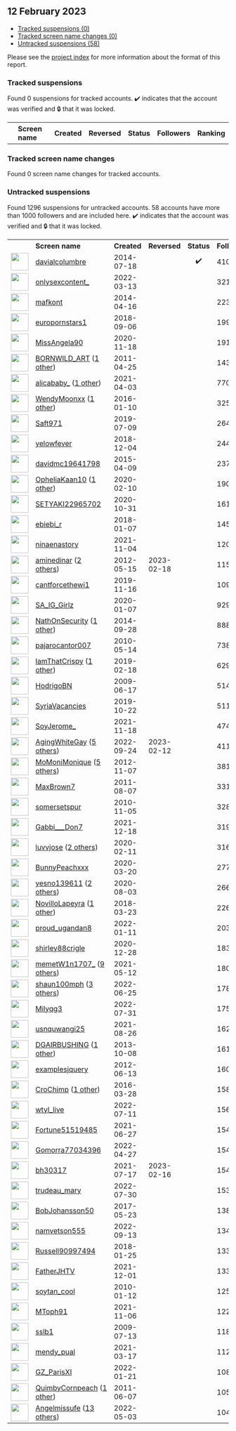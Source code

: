 ## 12 February 2023

* [Tracked suspensions (0)](#tracked-suspensions)
* [Tracked screen name changes (0)](#tracked-screen-name-changes)
* [Untracked suspensions (58)](#untracked-suspensions)

Please see the [project index](https://github.com/travisbrown/twitter-watch) for more information about the format of this report.

### Tracked suspensions

Found 0 suspensions for tracked accounts.
  ✔️ indicates that the account was verified and 🔒 that it was locked.

<table>
    <tr>
        <th></th>
        <th align="left">Screen name</th>
        <th align="left">Created</th>
        <th align="left">Reversed</th>
        <th align="left">Status</th>
        <th align="left">Followers</th>
        <th align="left">Ranking</th></tr>
    </tr></table>

### Tracked screen name changes

Found 0 screen name changes for tracked accounts.

### Untracked suspensions

Found 1296 suspensions for untracked accounts.
58 accounts have more than 1000 followers and are included here.
  ✔️ indicates that the account was verified and 🔒 that it was locked.

<table>
    <tr>
        <th></th>
        <th align="left">Screen name</th>
        <th align="left">Created</th>
        <th align="left">Reversed</th>
        <th align="left">Status</th>
        <th align="left">Followers</th>
    </tr>
        <tr>
            <td><a href="https://twitter.com/intent/user?user_id=2716763753">
                <img src="https://pbs.twimg.com/profile_images/1559395318386642944/c7mpAIxG_normal.jpg" width="40px" height="40px" align="center"/></a>
            </td>
            <td>
                <a href="https://twitter.com/davialcolumbre">davialcolumbre</a></td>
            <td>2014-07-18</td>
            <td></td>
            <td align="center">✔️</td>
            <td>410568</td>
        </tr>
        <tr>
            <td><a href="https://twitter.com/intent/user?user_id=1502921733732376576">
                <img src="https://pbs.twimg.com/profile_images/1527199750444855297/rY8PGen0_normal.jpg" width="40px" height="40px" align="center"/></a>
            </td>
            <td>
                <a href="https://twitter.com/onlysexcontent_">onlysexcontent_</a></td>
            <td>2022-03-13</td>
            <td></td>
            <td align="center"></td>
            <td>321045</td>
        </tr>
        <tr>
            <td><a href="https://twitter.com/intent/user?user_id=2448047358">
                <img src="https://pbs.twimg.com/profile_images/617306405767413760/VPVURmgG_normal.jpg" width="40px" height="40px" align="center"/></a>
            </td>
            <td>
                <a href="https://twitter.com/mafkont">mafkont</a></td>
            <td>2014-04-16</td>
            <td></td>
            <td align="center"></td>
            <td>223057</td>
        </tr>
        <tr>
            <td><a href="https://twitter.com/intent/user?user_id=1037644659571523585">
                <img src="https://pbs.twimg.com/profile_images/1037649754493276161/7PrqBu6m_normal.jpg" width="40px" height="40px" align="center"/></a>
            </td>
            <td>
                <a href="https://twitter.com/europornstars1">europornstars1</a></td>
            <td>2018-09-06</td>
            <td></td>
            <td align="center"></td>
            <td>199993</td>
        </tr>
        <tr>
            <td><a href="https://twitter.com/intent/user?user_id=1329020998486659077">
                <img src="https://pbs.twimg.com/profile_images/1551514434165583873/lvfrHpkP_normal.jpg" width="40px" height="40px" align="center"/></a>
            </td>
            <td>
                <a href="https://twitter.com/MissAngela90">MissAngela90</a></td>
            <td>2020-11-18</td>
            <td></td>
            <td align="center"></td>
            <td>191958</td>
        </tr>
        <tr>
            <td><a href="https://twitter.com/intent/user?user_id=287818581">
                <img src="https://pbs.twimg.com/profile_images/475270317347450880/HKwCsZvv_normal.jpeg" width="40px" height="40px" align="center"/></a>
            </td>
            <td>
                <a href="https://twitter.com/BORNWILD_ART">BORNWILD_ART</a>&nbsp;(<a href="https://api.memory.lol/v1/tw/id/287818581">1 other</a>)&nbsp;</td>
            <td>2011-04-25</td>
            <td></td>
            <td align="center"></td>
            <td>143850</td>
        </tr>
        <tr>
            <td><a href="https://twitter.com/intent/user?user_id=1378359009258795011">
                <img src="https://pbs.twimg.com/profile_images/1497303575810101248/GUaFlIYv_normal.jpg" width="40px" height="40px" align="center"/></a>
            </td>
            <td>
                <a href="https://twitter.com/alicababy_">alicababy_</a>&nbsp;(<a href="https://api.memory.lol/v1/tw/id/1378359009258795011">1 other</a>)&nbsp;</td>
            <td>2021-04-03</td>
            <td></td>
            <td align="center"></td>
            <td>77016</td>
        </tr>
        <tr>
            <td><a href="https://twitter.com/intent/user?user_id=4736974453">
                <img src="https://pbs.twimg.com/profile_images/1529435469049634816/ukTlam-2_normal.jpg" width="40px" height="40px" align="center"/></a>
            </td>
            <td>
                <a href="https://twitter.com/WendyMoonxx">WendyMoonxx</a>&nbsp;(<a href="https://api.memory.lol/v1/tw/id/4736974453">1 other</a>)&nbsp;</td>
            <td>2016-01-10</td>
            <td></td>
            <td align="center"></td>
            <td>32584</td>
        </tr>
        <tr>
            <td><a href="https://twitter.com/intent/user?user_id=1148472276259627009">
                <img src="https://pbs.twimg.com/profile_images/1584996933965414408/Xheh79iw_normal.jpg" width="40px" height="40px" align="center"/></a>
            </td>
            <td>
                <a href="https://twitter.com/Saft971">Saft971</a></td>
            <td>2019-07-09</td>
            <td></td>
            <td align="center"></td>
            <td>26424</td>
        </tr>
        <tr>
            <td><a href="https://twitter.com/intent/user?user_id=1070044396828180480">
                <img src="https://pbs.twimg.com/profile_images/1161201655834128385/iGE9NpPf_normal.jpg" width="40px" height="40px" align="center"/></a>
            </td>
            <td>
                <a href="https://twitter.com/yelowfever">yelowfever</a></td>
            <td>2018-12-04</td>
            <td></td>
            <td align="center"></td>
            <td>24480</td>
        </tr>
        <tr>
            <td><a href="https://twitter.com/intent/user?user_id=3146664710">
                <img src="https://pbs.twimg.com/profile_images/896243611909488640/YiymM5yO_normal.jpg" width="40px" height="40px" align="center"/></a>
            </td>
            <td>
                <a href="https://twitter.com/davidmc19641798">davidmc19641798</a></td>
            <td>2015-04-09</td>
            <td></td>
            <td align="center"></td>
            <td>23791</td>
        </tr>
        <tr>
            <td><a href="https://twitter.com/intent/user?user_id=1226717865572569088">
                <img src="https://pbs.twimg.com/profile_images/1553248056518123520/TQZmaBdK_normal.jpg" width="40px" height="40px" align="center"/></a>
            </td>
            <td>
                <a href="https://twitter.com/OpheliaKaan10">OpheliaKaan10</a>&nbsp;(<a href="https://api.memory.lol/v1/tw/id/1226717865572569088">1 other</a>)&nbsp;</td>
            <td>2020-02-10</td>
            <td></td>
            <td align="center"></td>
            <td>19004</td>
        </tr>
        <tr>
            <td><a href="https://twitter.com/intent/user?user_id=1322361095407902721">
                <img src="https://pbs.twimg.com/profile_images/1594149018447187968/lLIXUkDm_normal.jpg" width="40px" height="40px" align="center"/></a>
            </td>
            <td>
                <a href="https://twitter.com/SETYAKI22965702">SETYAKI22965702</a></td>
            <td>2020-10-31</td>
            <td></td>
            <td align="center"></td>
            <td>16101</td>
        </tr>
        <tr>
            <td><a href="https://twitter.com/intent/user?user_id=949928738577301504">
                <img src="https://pbs.twimg.com/profile_images/1378635878256418817/-bmMMozf_normal.jpg" width="40px" height="40px" align="center"/></a>
            </td>
            <td>
                <a href="https://twitter.com/ebiebi_r">ebiebi_r</a></td>
            <td>2018-01-07</td>
            <td></td>
            <td align="center"></td>
            <td>14585</td>
        </tr>
        <tr>
            <td><a href="https://twitter.com/intent/user?user_id=1456219614325579779">
                <img src="https://pbs.twimg.com/profile_images/1456229212348882944/DnsRyzCr_normal.jpg" width="40px" height="40px" align="center"/></a>
            </td>
            <td>
                <a href="https://twitter.com/ninaenastory">ninaenastory</a></td>
            <td>2021-11-04</td>
            <td></td>
            <td align="center"></td>
            <td>12046</td>
        </tr>
        <tr>
            <td><a href="https://twitter.com/intent/user?user_id=581228253">
                <img src="https://pbs.twimg.com/profile_images/1546229141720014848/uxiJ0beJ_normal.jpg" width="40px" height="40px" align="center"/></a>
            </td>
            <td>
                <a href="https://twitter.com/aminedinar">aminedinar</a>&nbsp;(<a href="https://api.memory.lol/v1/tw/id/581228253">2 others</a>)&nbsp;</td>
            <td>2012-05-15</td>
            <td>2023-02-18</td>
            <td align="center"></td>
            <td>11500</td>
        </tr>
        <tr>
            <td><a href="https://twitter.com/intent/user?user_id=1195597680241569792">
                <img src="https://pbs.twimg.com/profile_images/1270331690892898304/kx90P-Uu_normal.jpg" width="40px" height="40px" align="center"/></a>
            </td>
            <td>
                <a href="https://twitter.com/cantforcethewi1">cantforcethewi1</a></td>
            <td>2019-11-16</td>
            <td></td>
            <td align="center"></td>
            <td>10920</td>
        </tr>
        <tr>
            <td><a href="https://twitter.com/intent/user?user_id=1214468014994788354">
                <img src="https://pbs.twimg.com/profile_images/1214472669363605510/z3YnovgM_normal.jpg" width="40px" height="40px" align="center"/></a>
            </td>
            <td>
                <a href="https://twitter.com/SA_IG_Girlz">SA_IG_Girlz</a></td>
            <td>2020-01-07</td>
            <td></td>
            <td align="center"></td>
            <td>9290</td>
        </tr>
        <tr>
            <td><a href="https://twitter.com/intent/user?user_id=2788383706">
                <img src="https://pbs.twimg.com/profile_images/1561018161880829954/p3H7_H0F_normal.jpg" width="40px" height="40px" align="center"/></a>
            </td>
            <td>
                <a href="https://twitter.com/NathOnSecurity">NathOnSecurity</a>&nbsp;(<a href="https://api.memory.lol/v1/tw/id/2788383706">1 other</a>)&nbsp;</td>
            <td>2014-09-28</td>
            <td></td>
            <td align="center"></td>
            <td>8880</td>
        </tr>
        <tr>
            <td><a href="https://twitter.com/intent/user?user_id=143857410">
                <img src="https://pbs.twimg.com/profile_images/1541995691152531458/qyDR-U3d_normal.jpg" width="40px" height="40px" align="center"/></a>
            </td>
            <td>
                <a href="https://twitter.com/pajarocantor007">pajarocantor007</a></td>
            <td>2010-05-14</td>
            <td></td>
            <td align="center"></td>
            <td>7389</td>
        </tr>
        <tr>
            <td><a href="https://twitter.com/intent/user?user_id=1097475796678131713">
                <img src="https://pbs.twimg.com/profile_images/1411962236378259458/y43LVBUf_normal.jpg" width="40px" height="40px" align="center"/></a>
            </td>
            <td>
                <a href="https://twitter.com/IamThatCrispy">IamThatCrispy</a>&nbsp;(<a href="https://api.memory.lol/v1/tw/id/1097475796678131713">1 other</a>)&nbsp;</td>
            <td>2019-02-18</td>
            <td></td>
            <td align="center"></td>
            <td>6297</td>
        </tr>
        <tr>
            <td><a href="https://twitter.com/intent/user?user_id=47839791">
                <img src="https://pbs.twimg.com/profile_images/1416861601068638208/4C_3gfmv_normal.jpg" width="40px" height="40px" align="center"/></a>
            </td>
            <td>
                <a href="https://twitter.com/HodrigoBN">HodrigoBN</a></td>
            <td>2009-06-17</td>
            <td></td>
            <td align="center"></td>
            <td>5145</td>
        </tr>
        <tr>
            <td><a href="https://twitter.com/intent/user?user_id=1186767313967689728">
                <img src="https://pbs.twimg.com/profile_images/1448321982190211075/TiPr54Gh_normal.jpg" width="40px" height="40px" align="center"/></a>
            </td>
            <td>
                <a href="https://twitter.com/SyriaVacancies">SyriaVacancies</a></td>
            <td>2019-10-22</td>
            <td></td>
            <td align="center"></td>
            <td>5114</td>
        </tr>
        <tr>
            <td><a href="https://twitter.com/intent/user?user_id=1461129181241163776">
                <img src="https://pbs.twimg.com/profile_images/1579640690077798401/p8kJyJfx_normal.jpg" width="40px" height="40px" align="center"/></a>
            </td>
            <td>
                <a href="https://twitter.com/SoyJerome_">SoyJerome_</a></td>
            <td>2021-11-18</td>
            <td></td>
            <td align="center"></td>
            <td>4741</td>
        </tr>
        <tr>
            <td><a href="https://twitter.com/intent/user?user_id=1573529137423462400">
                <img src="https://pbs.twimg.com/profile_images/1589327338759917568/bNO56klY_normal.jpg" width="40px" height="40px" align="center"/></a>
            </td>
            <td>
                <a href="https://twitter.com/AgingWhiteGay">AgingWhiteGay</a>&nbsp;(<a href="https://api.memory.lol/v1/tw/id/1573529137423462400">5 others</a>)&nbsp;</td>
            <td>2022-09-24</td>
            <td>2023-02-12</td>
            <td align="center"></td>
            <td>4116</td>
        </tr>
        <tr>
            <td><a href="https://twitter.com/intent/user?user_id=933017455">
                <img src="https://pbs.twimg.com/profile_images/1538897842303025152/lc4d2NTO_normal.jpg" width="40px" height="40px" align="center"/></a>
            </td>
            <td>
                <a href="https://twitter.com/MoMoniMonique">MoMoniMonique</a>&nbsp;(<a href="https://api.memory.lol/v1/tw/id/933017455">5 others</a>)&nbsp;</td>
            <td>2012-11-07</td>
            <td></td>
            <td align="center"></td>
            <td>3814</td>
        </tr>
        <tr>
            <td><a href="https://twitter.com/intent/user?user_id=350379051">
                <img src="https://pbs.twimg.com/profile_images/1589926248859459584/Olkv64TR_normal.jpg" width="40px" height="40px" align="center"/></a>
            </td>
            <td>
                <a href="https://twitter.com/MaxBrown7">MaxBrown7</a></td>
            <td>2011-08-07</td>
            <td></td>
            <td align="center"></td>
            <td>3311</td>
        </tr>
        <tr>
            <td><a href="https://twitter.com/intent/user?user_id=212346500">
                <img src="https://pbs.twimg.com/profile_images/1562451697838002176/xZDH3isN_normal.jpg" width="40px" height="40px" align="center"/></a>
            </td>
            <td>
                <a href="https://twitter.com/somersetspur">somersetspur</a></td>
            <td>2010-11-05</td>
            <td></td>
            <td align="center"></td>
            <td>3286</td>
        </tr>
        <tr>
            <td><a href="https://twitter.com/intent/user?user_id=1472144129807294465">
                <img src="https://pbs.twimg.com/profile_images/1547489755985838084/AKlwYFeJ_normal.jpg" width="40px" height="40px" align="center"/></a>
            </td>
            <td>
                <a href="https://twitter.com/Gabbi___Don7">Gabbi___Don7</a></td>
            <td>2021-12-18</td>
            <td></td>
            <td align="center"></td>
            <td>3191</td>
        </tr>
        <tr>
            <td><a href="https://twitter.com/intent/user?user_id=1227020315244552193">
                <img src="https://pbs.twimg.com/profile_images/1505236407723380751/3gtmzu9s_normal.jpg" width="40px" height="40px" align="center"/></a>
            </td>
            <td>
                <a href="https://twitter.com/luvvjose">luvvjose</a>&nbsp;(<a href="https://api.memory.lol/v1/tw/id/1227020315244552193">2 others</a>)&nbsp;</td>
            <td>2020-02-11</td>
            <td></td>
            <td align="center"></td>
            <td>3161</td>
        </tr>
        <tr>
            <td><a href="https://twitter.com/intent/user?user_id=1240901590741143557">
                <img src="https://pbs.twimg.com/profile_images/1460720676520833027/8PN1NpCy_normal.jpg" width="40px" height="40px" align="center"/></a>
            </td>
            <td>
                <a href="https://twitter.com/BunnyPeachxxx">BunnyPeachxxx</a></td>
            <td>2020-03-20</td>
            <td></td>
            <td align="center"></td>
            <td>2776</td>
        </tr>
        <tr>
            <td><a href="https://twitter.com/intent/user?user_id=1290209309872152576">
                <img src="https://pbs.twimg.com/profile_images/1496272155155505155/3LIAeBkE_normal.jpg" width="40px" height="40px" align="center"/></a>
            </td>
            <td>
                <a href="https://twitter.com/yesno139611">yesno139611</a>&nbsp;(<a href="https://api.memory.lol/v1/tw/id/1290209309872152576">2 others</a>)&nbsp;</td>
            <td>2020-08-03</td>
            <td></td>
            <td align="center"></td>
            <td>2661</td>
        </tr>
        <tr>
            <td><a href="https://twitter.com/intent/user?user_id=977187809957175296">
                <img src="https://pbs.twimg.com/profile_images/1243136777147363329/8EgYZS8C_normal.jpg" width="40px" height="40px" align="center"/></a>
            </td>
            <td>
                <a href="https://twitter.com/NovilloLapeyra">NovilloLapeyra</a>&nbsp;(<a href="https://api.memory.lol/v1/tw/id/977187809957175296">1 other</a>)&nbsp;</td>
            <td>2018-03-23</td>
            <td></td>
            <td align="center"></td>
            <td>2267</td>
        </tr>
        <tr>
            <td><a href="https://twitter.com/intent/user?user_id=1480878882618318850">
                <img src="https://pbs.twimg.com/profile_images/1562139433759031297/hhEP0Mr-_normal.jpg" width="40px" height="40px" align="center"/></a>
            </td>
            <td>
                <a href="https://twitter.com/proud_ugandan8">proud_ugandan8</a></td>
            <td>2022-01-11</td>
            <td></td>
            <td align="center"></td>
            <td>2032</td>
        </tr>
        <tr>
            <td><a href="https://twitter.com/intent/user?user_id=1343542679842467845">
                <img src="https://pbs.twimg.com/profile_images/1343543169850486786/OaPMiS-D_normal.jpg" width="40px" height="40px" align="center"/></a>
            </td>
            <td>
                <a href="https://twitter.com/shirley88crigle">shirley88crigle</a></td>
            <td>2020-12-28</td>
            <td></td>
            <td align="center"></td>
            <td>1836</td>
        </tr>
        <tr>
            <td><a href="https://twitter.com/intent/user?user_id=1392279727994392577">
                <img src="https://pbs.twimg.com/profile_images/1589053963306823680/SKVQ1KIQ_normal.jpg" width="40px" height="40px" align="center"/></a>
            </td>
            <td>
                <a href="https://twitter.com/memetW1n1707_">memetW1n1707_</a>&nbsp;(<a href="https://api.memory.lol/v1/tw/id/1392279727994392577">9 others</a>)&nbsp;</td>
            <td>2021-05-12</td>
            <td></td>
            <td align="center"></td>
            <td>1805</td>
        </tr>
        <tr>
            <td><a href="https://twitter.com/intent/user?user_id=1540537631510999041">
                <img src="https://pbs.twimg.com/profile_images/1570070717764440066/9qoszRzt_normal.jpg" width="40px" height="40px" align="center"/></a>
            </td>
            <td>
                <a href="https://twitter.com/shaun100mph">shaun100mph</a>&nbsp;(<a href="https://api.memory.lol/v1/tw/id/1540537631510999041">3 others</a>)&nbsp;</td>
            <td>2022-06-25</td>
            <td></td>
            <td align="center"></td>
            <td>1785</td>
        </tr>
        <tr>
            <td><a href="https://twitter.com/intent/user?user_id=1553704313297719296">
                <img src="https://pbs.twimg.com/profile_images/1553705643240226816/bgE-Hhbe_normal.jpg" width="40px" height="40px" align="center"/></a>
            </td>
            <td>
                <a href="https://twitter.com/Milyqg3">Milyqg3</a></td>
            <td>2022-07-31</td>
            <td></td>
            <td align="center"></td>
            <td>1759</td>
        </tr>
        <tr>
            <td><a href="https://twitter.com/intent/user?user_id=1430787653952176134">
                <img src="https://pbs.twimg.com/profile_images/1591094418052087810/Y3NXRXtU_normal.jpg" width="40px" height="40px" align="center"/></a>
            </td>
            <td>
                <a href="https://twitter.com/usnquwangi25">usnquwangi25</a></td>
            <td>2021-08-26</td>
            <td></td>
            <td align="center"></td>
            <td>1622</td>
        </tr>
        <tr>
            <td><a href="https://twitter.com/intent/user?user_id=704486440">
                <img src="https://pbs.twimg.com/profile_images/1362407983058210825/t6hFeFMS_normal.jpg" width="40px" height="40px" align="center"/></a>
            </td>
            <td>
                <a href="https://twitter.com/DGAIRBUSHING">DGAIRBUSHING</a>&nbsp;(<a href="https://api.memory.lol/v1/tw/id/704486440">1 other</a>)&nbsp;</td>
            <td>2013-10-08</td>
            <td></td>
            <td align="center"></td>
            <td>1612</td>
        </tr>
        <tr>
            <td><a href="https://twitter.com/intent/user?user_id=607696425">
                <img src="https://pbs.twimg.com/profile_images/519499541859414016/6VqiZMyn_normal.jpeg" width="40px" height="40px" align="center"/></a>
            </td>
            <td>
                <a href="https://twitter.com/examplesjquery">examplesjquery</a></td>
            <td>2012-06-13</td>
            <td></td>
            <td align="center"></td>
            <td>1600</td>
        </tr>
        <tr>
            <td><a href="https://twitter.com/intent/user?user_id=714542996230967302">
                <img src="https://pbs.twimg.com/profile_images/1522665769007472642/piE3JT2G_normal.jpg" width="40px" height="40px" align="center"/></a>
            </td>
            <td>
                <a href="https://twitter.com/CroChimp">CroChimp</a>&nbsp;(<a href="https://api.memory.lol/v1/tw/id/714542996230967302">1 other</a>)&nbsp;</td>
            <td>2016-03-28</td>
            <td></td>
            <td align="center"></td>
            <td>1586</td>
        </tr>
        <tr>
            <td><a href="https://twitter.com/intent/user?user_id=1546543431303979055">
                <img src="https://pbs.twimg.com/profile_images/1564401727591403522/IUWbeIOG_normal.jpg" width="40px" height="40px" align="center"/></a>
            </td>
            <td>
                <a href="https://twitter.com/wtyl_live">wtyl_live</a></td>
            <td>2022-07-11</td>
            <td></td>
            <td align="center"></td>
            <td>1561</td>
        </tr>
        <tr>
            <td><a href="https://twitter.com/intent/user?user_id=1408963532918558725">
                <img src="https://pbs.twimg.com/profile_images/1597508403399729157/3hoAX096_normal.jpg" width="40px" height="40px" align="center"/></a>
            </td>
            <td>
                <a href="https://twitter.com/Fortune51519485">Fortune51519485</a></td>
            <td>2021-06-27</td>
            <td></td>
            <td align="center"></td>
            <td>1548</td>
        </tr>
        <tr>
            <td><a href="https://twitter.com/intent/user?user_id=1519200555217952768">
                <img src="https://pbs.twimg.com/profile_images/1564653617847701514/Nh-kJLg9_normal.jpg" width="40px" height="40px" align="center"/></a>
            </td>
            <td>
                <a href="https://twitter.com/Gomorra77034396">Gomorra77034396</a></td>
            <td>2022-04-27</td>
            <td></td>
            <td align="center"></td>
            <td>1541</td>
        </tr>
        <tr>
            <td><a href="https://twitter.com/intent/user?user_id=1416532881476816898">
                <img src="https://pbs.twimg.com/profile_images/1515140839500132356/-zIcg0MK_normal.jpg" width="40px" height="40px" align="center"/></a>
            </td>
            <td>
                <a href="https://twitter.com/bh30317">bh30317</a></td>
            <td>2021-07-17</td>
            <td>2023-02-16</td>
            <td align="center"></td>
            <td>1540</td>
        </tr>
        <tr>
            <td><a href="https://twitter.com/intent/user?user_id=1553371247278542850">
                <img src="https://pbs.twimg.com/profile_images/1586053256631009280/e6IbuT0a_normal.jpg" width="40px" height="40px" align="center"/></a>
            </td>
            <td>
                <a href="https://twitter.com/trudeau_mary">trudeau_mary</a></td>
            <td>2022-07-30</td>
            <td></td>
            <td align="center"></td>
            <td>1532</td>
        </tr>
        <tr>
            <td><a href="https://twitter.com/intent/user?user_id=867023047345278979">
                <img src="https://pbs.twimg.com/profile_images/867032468125360128/7cZSenj9_normal.jpg" width="40px" height="40px" align="center"/></a>
            </td>
            <td>
                <a href="https://twitter.com/BobJohansson50">BobJohansson50</a></td>
            <td>2017-05-23</td>
            <td></td>
            <td align="center"></td>
            <td>1389</td>
        </tr>
        <tr>
            <td><a href="https://twitter.com/intent/user?user_id=1569802501028978689">
                <img src="https://pbs.twimg.com/profile_images/1569818757433810952/so9RQ6DC_normal.jpg" width="40px" height="40px" align="center"/></a>
            </td>
            <td>
                <a href="https://twitter.com/namvetson555">namvetson555</a></td>
            <td>2022-09-13</td>
            <td></td>
            <td align="center"></td>
            <td>1345</td>
        </tr>
        <tr>
            <td><a href="https://twitter.com/intent/user?user_id=956673663893409792">
                <img src="https://pbs.twimg.com/profile_images/1262053999005630464/Vqvw7pK7_normal.jpg" width="40px" height="40px" align="center"/></a>
            </td>
            <td>
                <a href="https://twitter.com/Russell90997494">Russell90997494</a></td>
            <td>2018-01-25</td>
            <td></td>
            <td align="center"></td>
            <td>1333</td>
        </tr>
        <tr>
            <td><a href="https://twitter.com/intent/user?user_id=1466112996384686083">
                <img src="https://pbs.twimg.com/profile_images/1596642378357547008/eMEhUdxj_normal.jpg" width="40px" height="40px" align="center"/></a>
            </td>
            <td>
                <a href="https://twitter.com/FatherJHTV">FatherJHTV</a></td>
            <td>2021-12-01</td>
            <td></td>
            <td align="center"></td>
            <td>1333</td>
        </tr>
        <tr>
            <td><a href="https://twitter.com/intent/user?user_id=104138152">
                <img src="https://pbs.twimg.com/profile_images/1215597477178564609/uNORVphP_normal.jpg" width="40px" height="40px" align="center"/></a>
            </td>
            <td>
                <a href="https://twitter.com/soytan_cool">soytan_cool</a></td>
            <td>2010-01-12</td>
            <td></td>
            <td align="center"></td>
            <td>1257</td>
        </tr>
        <tr>
            <td><a href="https://twitter.com/intent/user?user_id=1456920686459441153">
                <img src="https://pbs.twimg.com/profile_images/1595714706106613766/jWfJCi6e_normal.jpg" width="40px" height="40px" align="center"/></a>
            </td>
            <td>
                <a href="https://twitter.com/MToph91">MToph91</a></td>
            <td>2021-11-06</td>
            <td></td>
            <td align="center"></td>
            <td>1225</td>
        </tr>
        <tr>
            <td><a href="https://twitter.com/intent/user?user_id=56436261">
                <img src="https://pbs.twimg.com/profile_images/1317406828951646208/H8IteX1G_normal.jpg" width="40px" height="40px" align="center"/></a>
            </td>
            <td>
                <a href="https://twitter.com/sslb1">sslb1</a></td>
            <td>2009-07-13</td>
            <td></td>
            <td align="center"></td>
            <td>1187</td>
        </tr>
        <tr>
            <td><a href="https://twitter.com/intent/user?user_id=1372314178275409923">
                <img src="https://pbs.twimg.com/profile_images/1380515213087215628/UuUaH8Jo_normal.jpg" width="40px" height="40px" align="center"/></a>
            </td>
            <td>
                <a href="https://twitter.com/mendy_pual">mendy_pual</a></td>
            <td>2021-03-17</td>
            <td></td>
            <td align="center"></td>
            <td>1122</td>
        </tr>
        <tr>
            <td><a href="https://twitter.com/intent/user?user_id=1484544548260962305">
                <img src="https://pbs.twimg.com/profile_images/1484544847822434309/ymc-NfeP_normal.jpg" width="40px" height="40px" align="center"/></a>
            </td>
            <td>
                <a href="https://twitter.com/GZ_ParisXI">GZ_ParisXI</a></td>
            <td>2022-01-21</td>
            <td></td>
            <td align="center"></td>
            <td>1086</td>
        </tr>
        <tr>
            <td><a href="https://twitter.com/intent/user?user_id=312720375">
                <img src="https://pbs.twimg.com/profile_images/1802028501/DKwKxtos_normal" width="40px" height="40px" align="center"/></a>
            </td>
            <td>
                <a href="https://twitter.com/QuimbyCornpeach">QuimbyCornpeach</a>&nbsp;(<a href="https://api.memory.lol/v1/tw/id/312720375">1 other</a>)&nbsp;</td>
            <td>2011-06-07</td>
            <td></td>
            <td align="center"></td>
            <td>1054</td>
        </tr>
        <tr>
            <td><a href="https://twitter.com/intent/user?user_id=1521315532368080896">
                <img src="https://pbs.twimg.com/profile_images/1571112500095221760/xT3C_cql_normal.png" width="40px" height="40px" align="center"/></a>
            </td>
            <td>
                <a href="https://twitter.com/Angelmissufe">Angelmissufe</a>&nbsp;(<a href="https://api.memory.lol/v1/tw/id/1521315532368080896">13 others</a>)&nbsp;</td>
            <td>2022-05-03</td>
            <td></td>
            <td align="center"></td>
            <td>1044</td>
        </tr></table>
